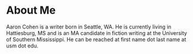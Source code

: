 About Me
========

Aaron Cohen is a writer born in Seattle, WA. He is currently living in Hattiesburg, MS and is an MA candidate in fiction writing at the University of Southern Mississippi. He can be reached at first name dot last name at usm dot edu.
